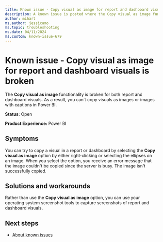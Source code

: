 ```yaml
---
title: Known issue - Copy visual as image for report and dashboard visuals is broken
description: A known issue is posted where the Copy visual as image functionality for report and dashboard visuals is broken.
author: mihart
ms.author: jessicamo
ms.topic: troubleshooting  
ms.date: 04/11/2024
ms.custom: known-issue-679
---
```


# Known issue - Copy visual as image for report and dashboard visuals is broken

The **Copy visual as image** functionality is broken for both report and dashboard visuals. As a result, you can't copy visuals as images or images with captions in Power BI.

**Status:** Open

**Product Experience:** Power BI

## Symptoms

You can try to copy a visual in a report or dashboard by selecting the **Copy visual as image** option by either right-clicking or selecting the ellipses on an image. When you select the option, you receive an error message that the image couldn't be copied since the server is busy. The image isn't successfully copied.

## Solutions and workarounds

Rather than use the **Copy visual as image** option, you can use your operating system screenshot tools to capture screenshots of report and dashboard visuals.

## Next steps

- [About known issues](https://support.fabric.microsoft.com/known-issues)
